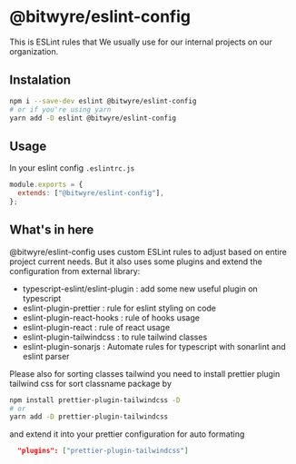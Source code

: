 # @bitwyre/eslint-config

This is ESLint rules that We usually use for our internal projects on our organization.

## Instalation

```bash
npm i --save-dev eslint @bitwyre/eslint-config
# or if you're using yarn
yarn add -D eslint @bitwyre/eslint-config
```

## Usage

In your eslint config `.eslintrc.js`

```js
module.exports = {
  extends: ["@bitwyre/eslint-config"],
};
```

## What's in here

@bitwyre/eslint-config uses custom ESLint rules to adjust based on entire project current needs. But it also uses some plugins and extend the configuration from external library:

- typescript-eslint/eslint-plugin : add some new useful plugin on typescript
- eslint-plugin-prettier : rule for eslint styling on code
- eslint-plugin-react-hooks : rule of hooks usage
- eslint-plugin-react : rule of react usage
- eslint-plugin-tailwindcss : to rule tailwind classes
- eslint-plugin-sonarjs : Automate rules for typescript with sonarlint and eslint parser

Please also for sorting classes tailwind you need to install prettier plugin tailwind css for sort classname package by

```bash
npm install prettier-plugin-tailwindcss -D
# or
yarn add -D prettier-plugin-tailwindcss
```

and extend it into your prettier configuration for auto formating

```json
  "plugins": ["prettier-plugin-tailwindcss"]
```
